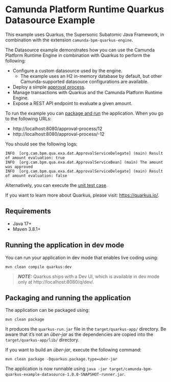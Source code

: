 # Camunda Platform Runtime Quarkus Datasource Example

This example uses Quarkus, the Supersonic Subatomic Java Framework, in combination 
with the extension  `camunda-bpm-quarkus-engine`.

The Datasource example demonstrates how you can use the Camunda Platform Runtime Engine 
in combination with Quarkus to perform the following:

* Configure a custom datasource used by the engine.
  * The example uses an H2 in-memory database by default, but other 
    Camunda-supported datasouce configurations are available.
* Deploy a simple [approval process](src/main/resources/bpmn/process.bpmn).
* Manage transactions with Quarkus and the Camunda Platform Runtime Engine.
* Expose a REST API endpoint to evaluate a given amount.

To run the example you can [package and run](#packaging-and-running-the-application) the application. 
When you go to the following URLs:

* http://localhost:8080/approval-process/12
* http://localhost:8080/approval-process/-12

You should see the following logs:

```shell
INFO  [org.cam.bpm.qua.exa.dat.ApprovalServiceDelegate] (main) Result of amount evaluation: true
INFO  [org.cam.bpm.qua.exa.dat.ApprovalServiceBean] (main) The amount was approved
INFO  [org.cam.bpm.qua.exa.dat.ApprovalServiceDelegate] (main) Result of amount evaluation: false
```

Alternatively, you can execute the [unit test case](src/test/java/org/camunda/bpm/quarkus/example/datasource/ApprovalProcessTest.java).

If you want to learn more about Quarkus, please visit: https://quarkus.io/.

## Requirements

* Java 17+
* Maven 3.8.1+

## Running the application in dev mode

You can run your application in dev mode that enables live coding using:
```shell script
mvn clean compile quarkus:dev
```

> **_NOTE:_**  Quarkus ships with a Dev UI, which is available in dev mode only at http://localhost:8080/q/dev/.

## Packaging and running the application

The application can be packaged using:
```shell script
mvn clean package
```
It produces the `quarkus-run.jar` file in the `target/quarkus-app/` directory.
Be aware that it’s not an _über-jar_ as the dependencies are copied into the `target/quarkus-app/lib/` directory.

If you want to build an _über-jar_, execute the following command:
```shell script
mvn clean package -Dquarkus.package.type=uber-jar
```

The application is now runnable using `java -jar target/camunda-bpm-quarkus-example-datasource-1.0.0-SNAPSHOT-runner.jar`.
